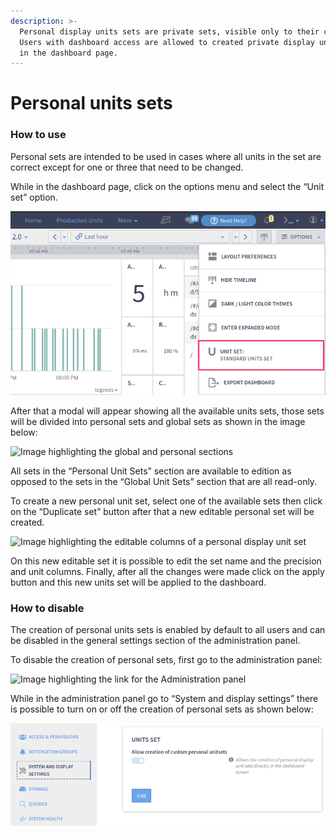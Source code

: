 ```yaml
---
description: >-
  Personal display units sets are private sets, visible only to their creator.
  Users with dashboard access are allowed to created private display unit sets
  in the dashboard page.
---
```


# Personal units sets

### How to use

Personal sets are intended to be used in cases where all units in the set are correct except for one or three that need to be changed.

While in the dashboard page, click on the options menu and select the “Unit set” option.

![](<../../.gitbook/assets/image (372).png>)

After that a modal will appear showing all the available units sets, those sets will be divided into personal sets and global sets as shown in the image below:

![Image highlighting the global and personal sections](<../../.gitbook/assets/Random Image Edits (4).png>)

All sets in the “Personal Unit Sets” section are available to edition as opposed to the sets in the “Global Unit Sets” section that are all read-only.

To create a new personal unit set, select one of the available sets then click on the “Duplicate set” button after that a new editable personal set will be created.

![Image highlighting the editable columns of a personal display unit set](<../../.gitbook/assets/Random Image Edits (3).png>)

On this new editable set it is possible to edit the set name and the precision and unit columns. Finally, after all the changes were made click on the apply button and this new units set will be applied to the dashboard.

### How to disable

The creation of personal units sets is enabled by default to all users and can be disabled in the general settings section of the administration panel.

To disable the creation of personal sets, first go to the administration panel:

![Image highlighting the link for the Administration panel](../../.gitbook/assets/Screenshot\_select-area\_20220704203832.png)

While in the administration panel go to “System and display settings” there is possible to turn on or off the creation of personal sets as shown below:

![](<../../.gitbook/assets/image (513).png>)
